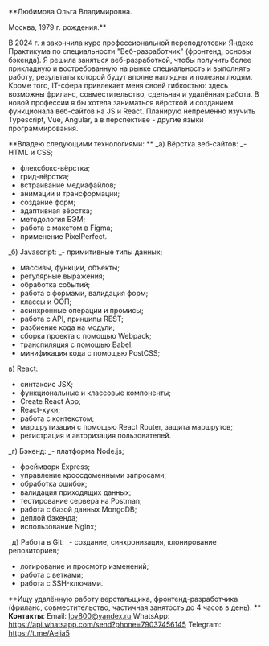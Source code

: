 **Любимова Ольга Владимировна.

Москва, 1979 г. рождения.**

В 2024 г. я закончила курс профессиональной переподготовки Яндекс Практикума по специальности "Веб-разработчик" (фронтенд, основы бэкенда). Я решила заняться веб-разработкой, чтобы получить более прикладную и востребованную на рынке специальность и выполнять работу, результаты которой будут вполне наглядны и полезны людям. Кроме того, IT-сфера привлекает меня своей гибкостью: здесь возможны фриланс, совместительство, сдельная и удалённая работа. В новой профессии я бы хотела заниматься вёрсткой и созданием функционала веб-сайтов на JS и React. Планирую непременно изучить Typescript, Vue, Angular, а в перспективе - другие языки программирования.

**Владею следующими технологиями: 
**
_а) Вёрстка веб-сайтов: 
_- HTML и CSS;
- флексбокс-вёрстка;
- грид-вёрстка;
- встраивание медиафайлов;
- анимации и трансформации;
- создание форм;
- адаптивная вёрстка;
- методология БЭМ;
- работа с макетом в Figma;
- применение PixelPerfect.

_б) Javascript: 
_- примитивные типы данных;
- массивы, функции, объекты;
- регулярные выражения;
- обработка событий;
- работа с формами, валидация форм;
- классы и ООП;
- асинхронные операции и промисы;
- работа с API, принципы REST;
- разбиение кода на модули;
- сборка проекта с помощью Webpack;
- транспиляция с помощью Babel;
- минификация кода с помощью PostCSS;

в) React:
- синтаксис JSX;
- функциональные и классовые компоненты;
- Create React App;
- React-хуки;
- работа с контекстом;
- маршрутизация с помощью React Router, защита маршрутов;
- регистрация и авторизация пользователей.

_г) Бэкенд:
_- платформа Node.js;
- фреймворк Express;
- управление кроссдоменными запросами;
- обработка ошибок;
- валидация приходящих данных;
- тестирование сервера на Postman;
- работа с базой данных MongoDB;
- деплой бэкенда;
- использование Nginx;

_д) Работа в Git:
_- создание, синхронизация, клонирование репозиториев;
- логирование и просмотр изменений;
- работа с ветками;
- работа с SSH-ключами.

**Ищу удалённую работу верстальщика, фронтенд-разработчика (фриланс, совместительство, частичная занятость до 4 часов в день). 
**
**Контакты**:
Email: lov800@yandex.ru
WhatsApp: https://api.whatsapp.com/send?phone=79037456145
Telegram: https://t.me/Aelia5

<!--
**Aelia5/Aelia5** is a ✨ _special_ ✨ repository because its `README.md` (this file) appears on your GitHub profile.

Here are some ideas to get you started:

- 🔭 I’m currently working on ...
- 🌱 I’m currently learning ...
- 👯 I’m looking to collaborate on ...
- 🤔 I’m looking for help with ...
- 💬 Ask me about ...
- 📫 How to reach me: ...
- 😄 Pronouns: ...
- ⚡ Fun fact: ...
-->
